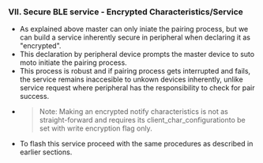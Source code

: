 ### VII. Secure BLE service - Encrypted Characteristics/Service
-  As explained above master can only iniate the pairing process, but we can build a service inherently secure in peripheral when declaring it as "encrypted".
-  This declaration by peripheral device prompts the master device to suto moto initiate the pairing process.
-  This process is robust and if pairing process gets interrupted and fails, the service remains inaccesible to unkown devices inherently, unlike service request where peripheral has the responsibility to check for pair success.
-  > Note: Making an encrypted notify characteristics is not as straight-forward and requires its client_char_configurationto be set with write encryption flag only.
-  To flash this service proceed with the same procedures as described in earlier sections.